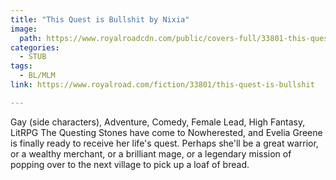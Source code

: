 ```yaml
---
title: "This Quest is Bullshit by Nixia"
image:
  path: https://www.royalroadcdn.com/public/covers-full/33801-this-quest-is-bullshit.jpg
categories:
  - STUB
tags:
  - BL/MLM
link: https://www.royalroad.com/fiction/33801/this-quest-is-bullshit

---
```

Gay (side characters), Adventure, Comedy, Female Lead, High Fantasy, LitRPG The Questing Stones have come to Nowherested, and Evelia Greene is finally ready to receive her life's quest.  Perhaps she'll be a great warrior, or a wealthy merchant, or a brilliant mage, or a legendary mission of popping over to the next village to pick up a loaf of bread. 

